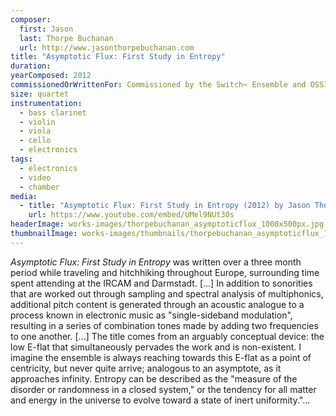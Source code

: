 ```yaml
---
composer:
  first: Jason
  last: Thorpe Buchanan
  url: http://www.jasonthorpebuchanan.com
title: "Asymptotic Flux: First Study in Entropy"
duration:
yearComposed: 2012
commissionedOrWrittenFor: Commissioned by the Switch~ Ensemble and OSSIA
size: quartet
instrumentation:
  - bass clarinet
  - violin
  - viola
  - cello
  - electronics
tags:
  - electronics
  - video
  - chamber
media:
  - title: "Asymptotic Flux: First Study in Entropy (2012) by Jason Thorpe Buchanan"
    url: https://www.youtube.com/embed/UMel9NUt30s
headerImage: works-images/thorpebuchanan_asymptoticflux_1000x500px.jpg
thumbnailImage: works-images/thumbnails/thorpebuchanan_asymptoticflux_1000x500px.jpg
---
```

<em>Asymptotic Flux: First Study in Entropy</em> was written over a three month period while traveling and hitchhiking throughout Europe, surrounding time spent attending at the IRCAM and Darmstadt. [...] In addition to sonorities that are worked out through sampling and spectral analysis of multiphonics, additional pitch content is generated through an acoustic analogue to a process known in electronic music as "single-sideband modulation", resulting in a series of combination tones made by adding two frequencies to one another. [...] The title comes from an arguably conceptual device: the low E-flat that simultaneously pervades the work and is non-existent. I imagine the ensemble is always reaching towards this E-flat as a point of centricity, but never quite arrive; analogous to an asymptote, as it approaches infinity. Entropy can be described as the "measure of the disorder or randomness in a closed system," or the tendency for all matter and energy in the universe to evolve toward a state of inert uniformity."...
